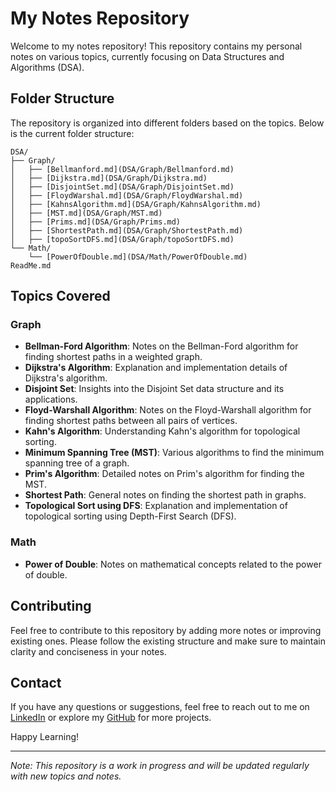 # My Notes Repository

Welcome to my notes repository! This repository contains my personal notes on various topics, currently focusing on Data Structures and Algorithms (DSA). 

## Folder Structure

The repository is organized into different folders based on the topics. Below is the current folder structure:

```plaintext
DSA/
├── Graph/
│   ├── [Bellmanford.md](DSA/Graph/Bellmanford.md)
│   ├── [Dijkstra.md](DSA/Graph/Dijkstra.md)
│   ├── [DisjointSet.md](DSA/Graph/DisjointSet.md)
│   ├── [FloydWarshal.md](DSA/Graph/FloydWarshal.md)
│   ├── [KahnsAlgorithm.md](DSA/Graph/KahnsAlgorithm.md)
│   ├── [MST.md](DSA/Graph/MST.md)
│   ├── [Prims.md](DSA/Graph/Prims.md)
│   ├── [ShortestPath.md](DSA/Graph/ShortestPath.md)
│   ├── [topoSortDFS.md](DSA/Graph/topoSortDFS.md)
└── Math/
    └── [PowerOfDouble.md](DSA/Math/PowerOfDouble.md)
ReadMe.md
```

## Topics Covered

### Graph
- **Bellman-Ford Algorithm**: Notes on the Bellman-Ford algorithm for finding shortest paths in a weighted graph.
- **Dijkstra's Algorithm**: Explanation and implementation details of Dijkstra's algorithm.
- **Disjoint Set**: Insights into the Disjoint Set data structure and its applications.
- **Floyd-Warshall Algorithm**: Notes on the Floyd-Warshall algorithm for finding shortest paths between all pairs of vertices.
- **Kahn's Algorithm**: Understanding Kahn's algorithm for topological sorting.
- **Minimum Spanning Tree (MST)**: Various algorithms to find the minimum spanning tree of a graph.
- **Prim's Algorithm**: Detailed notes on Prim's algorithm for finding the MST.
- **Shortest Path**: General notes on finding the shortest path in graphs.
- **Topological Sort using DFS**: Explanation and implementation of topological sorting using Depth-First Search (DFS).

### Math
- **Power of Double**: Notes on mathematical concepts related to the power of double.

## Contributing

Feel free to contribute to this repository by adding more notes or improving existing ones. Please follow the existing structure and make sure to maintain clarity and conciseness in your notes.

## Contact

If you have any questions or suggestions, feel free to reach out to me on [LinkedIn](https://linkedin.com/in/govindji) or explore my [GitHub](https://github.com/jigovind556) for more projects.

Happy Learning!

---

*Note: This repository is a work in progress and will be updated regularly with new topics and notes.*
